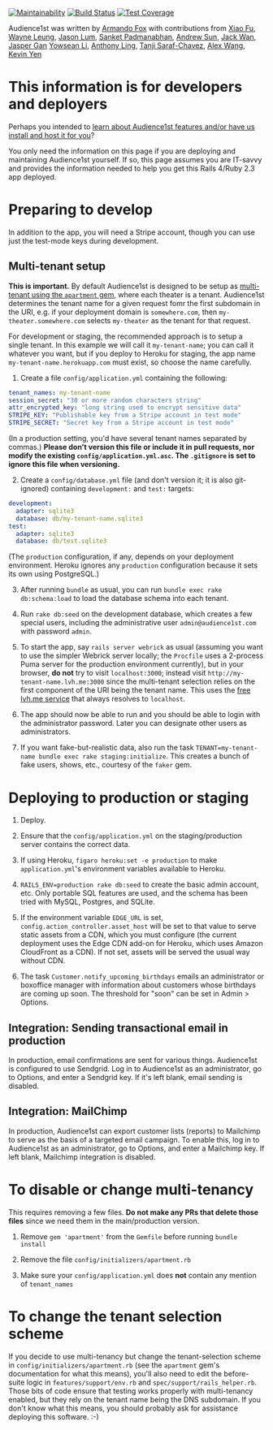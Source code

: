 [![Maintainability](https://api.codeclimate.com/v1/badges/f023aeddae42d2da37ba/maintainability)](https://codeclimate.com/github/armandofox/audience1st/maintainability)
[![Build Status](https://travis-ci.org/armandofox/audience1st.svg?branch=master)](https://travis-ci.org/armandofox/audience1st)
[![Test Coverage](https://api.codeclimate.com/v1/badges/f023aeddae42d2da37ba/test_coverage)](https://codeclimate.com/github/armandofox/audience1st/test_coverage)

Audience1st was written by [Armando Fox](https://github.com/armandofox) with contributions from
[Xiao Fu](https://github.com/fxdawnn),
[Wayne Leung](https://github.com/WayneLeung12),
[Jason Lum](https://github.com/jayl109),
[Sanket Padmanabhan](https://github.com/sanketq),
[Andrew Sun](https://github.com/andrewsun98),
[Jack Wan](https://github.com/WanNJ),
[Jasper Gan](https://github.com/jasgan)
[Yowsean Li](https://github.com/yowsean),
[Anthony Ling](https://github.com/Ant1ng2),
[Tanji Saraf-Chavez](https://github.com/tsarafchavez),
[Alex Wang](https://github.com/raisindoc),
[Kevin Yen](https://github.com/crazyberry7)


# This information is for developers and deployers

Perhaps you intended to [learn about Audience1st features and/or have us install and host it for you](https://docs.audience1st.com)?

You only need the information on this page if you are deploying and maintaining Audience1st yourself.  If so, this page assumes you are IT-savvy and provides the information needed to help you get this Rails 4/Ruby 2.3 app deployed.

# Preparing to develop

In addition to the app, you will need a Stripe account, though you can 
use just the test-mode keys during development.

## Multi-tenant setup

**This is important.** By default Audience1st is designed to be setup
as [multi-tenant using the `apartment`
gem](https://github.com/influitive/apartment), where each theater is a
tenant.  Audience1st determines the tenant name for a given request
fomr the first subdomain in the URI, e.g. if your deployment domain is
`somewhere.com`, then `my-theater.somewhere.com` selects `my-theater`
as the tenant for that request.

For development or staging, the recommended approach is to setup a
single tenant.  In this example we will call it `my-tenant-name`; you can
call it whatever you want, but if you deploy to Heroku for staging,
the app name `my-tenant-name.herokuapp.com` must exist, so choose
the name carefully.

1.  Create a file `config/application.yml` containing the following:

```yaml
tenant_names: my-tenant-name
session_secret: "30 or more random characters string"
attr_encrypted_key: "long string used to encrypt sensitive data"
STRIPE_KEY: "Publishable key from a Stripe account in test mode"
STRIPE_SECRET: "Secret key from a Stripe account in test mode"
```

(In a production setting, you'd have several tenant names separated by
commas.)
**Please don't version this file or include it in pull requests, nor
modify the existing `config/application.yml.asc`.  The `.gitignore` is
set to ignore this file when versioning.** 

2. Create a `config/database.yml` file (and don't version it; it is
also git-ignored) containing `development:` and
`test:` targets:

```yaml
development:
  adapter: sqlite3
  database: db/my-tenant-name.sqlite3
test:
  adapter: sqlite3
  database: db/test.sqlite3
```

(The `production` configuration, if any, depends on your deployment
environment.  Heroku ignores any `production` configuration because it
sets its own using PostgreSQL.)

3.  After running `bundle` as usual, you can run `bundle exec rake
db:schema:load` to load the database schema into each tenant.

4.  Run `rake db:seed` on the development database,
which creates a few special users, including the administrative user
`admin@audience1st.com` with password `admin`.

5.  To start the app, say `rails server webrick` as usual (assuming you
want to use the simpler Webrick server locally; the `Procfile` uses 
a 2-process Puma server for the production environment currently), but in your
browser, **do not** try to visit `localhost:3000`; instead visit
`http://my-tenant-name.lvh.me:3000` since the multi-tenant
selection relies on the first component of the URI being the tenant
name.  This uses the [free lvh.me
service](https://nickjanetakis.com/blog/ngrok-lvhme-nipio-a-trilogy-for-local-development-and-testing#lvh-me)
that always resolves to `localhost`.

5.  The app should now be able to run and you should be able to login
with the administrator password.  Later you can designate other users as administrators.

5.  If you want fake-but-realistic data, also run the task
`TENANT=my-tenant-name bundle
exec rake staging:initialize`.  This creates a bunch of fake users,
shows, etc., courtesy of the `faker` gem.

# Deploying to production or staging

1. Deploy.

2. Ensure that the `config/application.yml` on the staging/production
server contains the correct data.

3. If using Heroku, `figaro heroku:set -e production` to make
`application.yml`'s environment variables available to Heroku.

4. `RAILS_ENV=production rake db:seed` to create the basic admin
account, etc.  Only portable SQL features are used,
and the schema has been tried with MySQL, Postgres, and SQLite.

5. If the environment variable `EDGE_URL` is set,
`config.action_controller.asset_host` will be set to that value to
serve static assets from a CDN, which you must configure (the
current deployment uses the Edge CDN add-on for Heroku, which uses
Amazon CloudFront as a CDN).  If not set, assets will be served the
usual way without CDN.

6. The task `Customer.notify_upcoming_birthdays` emails an administrator or boxoffice manager with information about customers whose birthdays are coming up soon.  The threshold for "soon" can be set in Admin > Options.

## Integration: Sending transactional email in production

In production, email confirmations are sent for various things.
Audience1st is configured to use Sendgrid.  Log in to Audience1st as
an administrator, go to Options, and enter a Sendgrid key.  If it's
left blank, email sending is disabled.

## Integration: MailChimp

In production, Audience1st can export customer lists (reports) to
Mailchimp to serve as the basis of a targeted email campaign.  To
enable this, log in to Audience1st as an administrator, go to Options,
and enter a Mailchimp key.  If left blank, Mailchimp integration is
disabled.

# To disable or change multi-tenancy

This requires removing a few files.  **Do not make any PRs that delete those files** since we need
them in the main/production version.  

1. Remove `gem 'apartment'` from the `Gemfile` before running `bundle
install`

2. Remove the file `config/initializers/apartment.rb`

3. Make sure your `config/application.yml` does **not**
contain any mention of `tenant_names`

# To change the tenant selection scheme

If you decide to use multi-tenancy but change the
tenant-selection scheme in `config/initializers/apartment.rb` 
(see the `apartment` gem's documentation for
what this means), you'll also need to edit the before-suite logic in
`features/support/env.rb` and `spec/support/rails_helper.rb`.  Those
bits of code ensure that testing works properly with multi-tenancy
enabled, but they rely on the tenant name being the DNS subdomain.  If
you don't know what this means, you should probably ask for assistance
deploying this software. :-)
